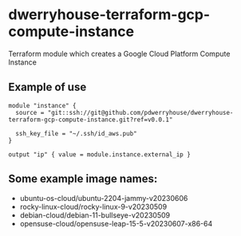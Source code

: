 # dwerryhouse-terraform-gcp-compute-instance
Terraform module which creates a Google Cloud Platform Compute Instance


## Example of use

```
module "instance" {
  source = "git::ssh://git@github.com/pdwerryhouse/dwerryhouse-terraform-gcp-compute-instance.git?ref=v0.0.1"

  ssh_key_file = "~/.ssh/id_aws.pub"
}

output "ip" { value = module.instance.external_ip }
```

## Some example image names:

* ubuntu-os-cloud/ubuntu-2204-jammy-v20230606
* rocky-linux-cloud/rocky-linux-9-v20230509
* debian-cloud/debian-11-bullseye-v20230509
* opensuse-cloud/opensuse-leap-15-5-v20230607-x86-64


